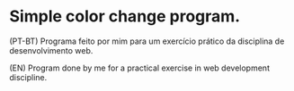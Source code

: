 # Simple color change program.

(PT-BT) Programa feito por mim para um exercício prático da disciplina de desenvolvimento web.

(EN) Program done by me for a practical exercise in web development discipline.
